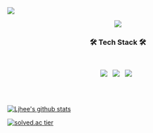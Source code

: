 <img src="https://capsule-render.vercel.app/api?type=waving&color=0:43cea2,100:185a9d&height=300&section=header&text=Ljhee's%20Github%20❄️&fontSize=90" />

<p align="center">
  <img src="![IMG_2635](https://user-images.githubusercontent.com/96717686/208418103-2b18b259-ea1a-48f8-b044-6e47700b7759.jpg)">
</p>

<h3 align="center"><b>🛠 Tech Stack 🛠</b></h3>
</br>

<p align="center">
<img src="https://img.shields.io/badge/Python-3776AB?style=for-the-badge&logo=Python&logoColor=white"> &nbsp
<img src="https://img.shields.io/badge/R-276DC3?style=for-the-badge&logo=HTML5&logoColor=white"/></a> &nbsp
<img src="https://img.shields.io/badge/MySQL-4479A1?style=for-the-badge&logo=CSS3&logoColor=white"/></a> &nbsp
</p>
</br>
</br>

[![Ljhee's github stats](https://github-readme-stats.vercel.app/api?username=Ijhee&theme=tokyonight)](https://github.com/Ijhee/github-readme-stats)   

[![solved.ac tier](http://mazassumnida.wtf/api/v2/generate_badge?boj=ljhee)](https://solved.ac/ljhee)


